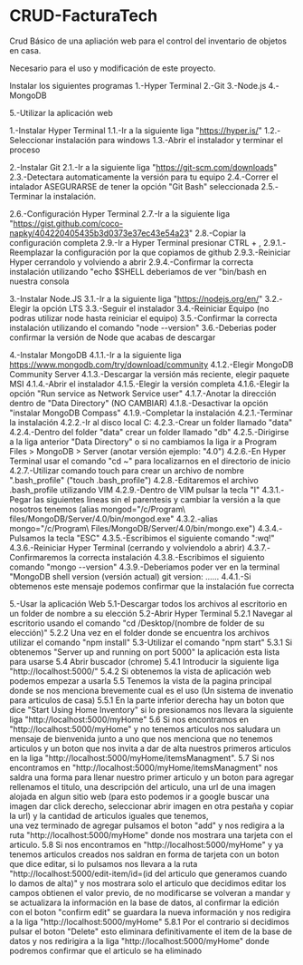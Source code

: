# CRUD-FacturaTech
Crud Básico de una apliación web para el control del inventario de objetos en casa. 

Necesario para el uso y modificación de este proyecto. 

Instalar los siguientes programas
1.-Hyper Terminal
2.-Git
3.-Node.js
4.-MongoDB

5.-Utilizar la aplicación web


1.-Instalar Hyper Terminal
1.1.-Ir a la siguiente liga "https://hyper.is/"
1.2.-Seleccionar instalación para windows
1.3.-Abrir el instalador y terminar el proceso

2.-Instalar Git 
2.1.-Ir a la siguiente liga "https://git-scm.com/downloads"
2.3.-Detectara automaticamente la versión para tu equipo
2.4.-Correr el intalador ASEGURARSE de tener la opción "Git Bash" seleccionada
2.5.-Terminar la instalación.

2.6.-Configuración Hyper Terminal 
2.7.-Ir a la siguiente liga "https://gist.github.com/coco-napky/404220405435b3d0373e37ec43e54a23"
2.8.-Copiar la configuración completa
2.9.-Ir a Hyper Terminal presionar CTRL + , 
2.9.1.-Reemplazar la configuración por la que copiamos de github
2.9.3.-Reiniciar Hyper cerrandolo y volviendo a abrir
2.9.4.-Confirmar la correcta instalación utilizando "echo $SHELL deberiamos de ver "bin/bash en nuestra consola

3.-Instalar Node.JS
3.1.-Ir a la siguiente liga "https://nodejs.org/en/"
3.2.-Elegir la opción LTS 
3.3.-Seguir el instalador
3.4.-Reiniciar Equipo (no podras utilizar node hasta reiniciar el equipo)
3.5.-Confirmar la correcta instalación utilizando el comando "node --version"
3.6.-Deberias poder confirmar la versión de Node que acabas de descargar


4.-Instalar MongoDB
4.1.1.-Ir a la siguiente liga https://www.mongodb.com/try/download/community
4.1.2.-Elegir MongoDB Community Server
4.1.3.-Descargar la versión más reciente, elegir paquete MSI
4.1.4.-Abrir el instalador
4.1.5.-Elegir la versión completa
4.1.6.-Elegir la opción "Run service as Network Service user"
4.1.7.-Anotar la dirección dentro de "Data Directory" (NO CAMBIAR) 
4.1.8.-Desactivar la opción "instalar MongoDB Compass"
4.1.9.-Completar la instalación 
4.2.1.-Terminar la instalación
4.2.2.-Ir al disco local C: 
4.2.3.-Crear un folder llamado "data"
4.2.4.-Dentro del folder "data" crear un folder llamado "db"
4.2.5.-Dirigirse a la liga anterior "Data Directory" o si no cambiamos la liga ir a Program Files > MongoDB > Server (anotar versión ejemplo: "4.0")
4.2.6.-En Hyper Terminal usar el comando "cd ~" para localizarnos en el directorio de inicio
4.2.7.-Utilizar comando touch para crear un archivo de nombre ".bash_profile" ("touch .bash_profile")
4.2.8.-Editaremos el archivo .bash_profile utilizando VIM
4.2.9.-Dentro de VIM pulsar la tecla "I"
4.3.1.-Pegar las siguientes lineas sin el parentesis y cambiar la versión a la que nosotros tenemos (alias mongod="/c/Program\ files/MongoDB/Server/4.0/bin/mongod.exe"
4.3.2.-alias mongo="/c/Program\ Files/MongoDB/Server/4.0/bin/mongo.exe")
4.3.4.-Pulsamos la tecla "ESC"
4.3.5.-Escribimos el siguiente comando ":wq!"
4.3.6.-Reiniciar Hyper Terminal (cerrando y volviendolo a abrir)
4.3.7.-Confirmaremos la correcta instalación 
4.3.8.-Escribimos el siguiento comando "mongo --version"
4.3.9.-Deberiamos poder ver en la terminal "MongoDB shell version (versión actual) git version: ......
4.4.1.-Si obtemenos este mensaje podemos confirmar que la instalación fue correcta

5.-Usar la aplicación Web
5.1-Descargar todos los archivos al escritorio en un folder de nombre a su elección
5.2-Abrir Hyper Terminal
  5.2.1 Navegar al escritorio usando el comando "cd /Desktop/(nombre de folder de su elección)"
  5.2.2 Una vez en el folder donde se encuentra los archivos utilizar el comando "npm install"
5.3-Utilizar el comando "npm start"
  5.3.1 Si obtenemos "Server up and running on port 5000" la aplicación esta lista para usarse
5.4 Abrir buscador (chrome)
  5.4.1 Introducir la siguiente liga "http://localhost:5000/"
  5.4.2 Si obtenemos la vista de aplicación web podemos empezar a usarla
5.5 Tenemos la vista de la pagina principal donde se nos menciona brevemente cual es el uso (Un sistema de invenatio para articulos de casa)
  5.5.1 En la parte inferior derecha hay un boton que dice "Start Using Home Inventory" si lo presionamos nos llevara la siguiente liga "http://localhost:5000/myHome"
5.6 Si nos encontramos en "http://localhost:5000/myHome" y no tenemos articulos nos saludara un mensaje de bienvenida junto a uno que nos menciona que no tenemos articulos
        y un boton que nos invita a dar de alta nuestros primeros articulos en la liga "http://localhost:5000/myHome/itemsManagment".
5.7 Si nos encontramos en "http://localhost:5000/myHome/itemsManagment" nos saldra una forma para llenar nuestro primer articulo y un boton para agregar
        rellenamos el titulo, una descripción del articulo, una url de una imagen alojada en algun sitio web (para esto podemos ir a google buscar una imagen 
        dar click derecho, seleccionar abrir imagen en otra pestaña y copiar la url) y la cantidad de articulos iguales que tenemos,  
        una vez terminado de agregar pulsamos el boton "add" y nos redigira a la ruta "http://localhost:5000/myHome" donde nos mostrara una tarjeta con el articulo.
5.8 Si nos encontramos en "http://localhost:5000/myHome" y ya tenemos articulos creados nos saldran en forma de tarjeta con un boton que dice editar, si lo pulsamos
    nos llevara a la ruta "http://localhost:5000/edit-item/id=(id del articulo que generamos cuando lo damos de alta)" y nos mostrara solo el articulo que decidimos editar
    los campos obtienen el valor previo, de no modificarse se volveran a mandar y se actualizara la información en la base de datos, al confirmar la edición con el boton
    "confirm edit" se guardara la nueva información y nos redigira a la liga "http://localhost:5000/myHome"
    5.8.1 Por el contrario si decidimos pulsar el boton "Delete" esto eliminara definitivamente el item de la base de datos y nos redirigira a la liga 
          "http://localhost:5000/myHome" donde podremos confirmar que el articulo se ha eliminado
  
